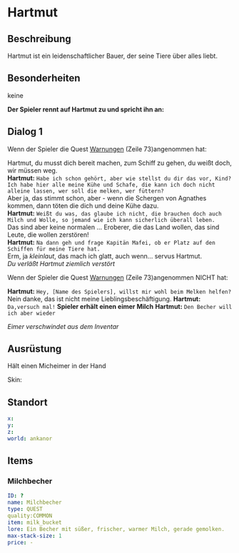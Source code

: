 # Hartmut <!-- omit in toc -->

## Beschreibung

Hartmut ist ein leidenschaftlicher Bauer, der seine Tiere über alles liebt.

## Besonderheiten
keine

**Der Spieler rennt auf Hartmut zu und spricht ihn an:**

## Dialog 1

Wenn der Spieler die Quest [Warnungen](../einuebung-der-waffe/README.md) (Zeile 73)angenommen hat:

Hartmut, du musst dich bereit machen, zum Schiff zu gehen, du weißt doch, wir müssen weg.   
**Hartmut:** `Habe ich schon gehört, aber wie stellst du dir das vor, Kind? Ich habe hier alle meine Kühe und Schafe, die kann ich doch nicht alleine lassen, wer soll die melken, wer füttern?`   
Aber ja, das stimmt schon, aber - wenn die Schergen von Agnathes kommen, dann töten die dich und deine Kühe dazu.  
**Hartmut:** `Weißt du was, das glaube ich nicht, die brauchen doch auch Milch und Wolle, so jemand wie ich kann sicherlich überall leben. `   
Das sind aber keine normalen … Eroberer, die das Land wollen, das sind Leute, die wollen zerstören!   
**Hartmut:** `Na dann geh und frage Kapitän Mafei, ob er Platz auf den Schiffen für meine Tiere hat. `   
Erm, ja *kleinlaut*, das mach ich glatt, auch wenn…  servus Hartmut.  
*Du verläßt Hartmut ziemlich verstört*

Wenn der Spieler die Quest [Warnungen](../einuebung-der-waffe/README.md) (Zeile 73)angenommen NICHT hat:

**Hartmut:** `Hey, [Name des Spielers], willst mir wohl beim Melken helfen?`   
Nein danke, das ist nicht meine Lieblingsbeschäftigung.
**Hartmut:** `Da,versuch mal!`
**Spieler erhält einen eimer Milch**
**Hartmut:** `Den Becher will ich aber wieder`

*Eimer verschwindet aus dem Inventar*







## Ausrüstung
Hält einen Micheimer in der Hand

Skin:


## Standort

```yml
x: 
y: 
z: 
world: ankanor
```

## Items 

### Milchbecher

```yml
ID: ?
name: Milchbecher
type: QUEST
quality:COMMON
item: milk_bucket
lore: Ein Becher mit süßer, frischer, warmer Milch, gerade gemolken.
max-stack-size: 1
price: -
```

